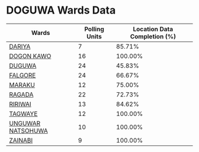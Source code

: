 
# DOGUWA Wards Data

| Wards | Polling Units | Location Data Completion (%) |
| ---- | ----- | ------- |
| [DARIYA](./wards/4458-dariya) | 7 | 85.71% |
| [DOGON KAWO](./wards/4459-dogon-kawo) | 16 | 100.00% |
| [DUGUWA](./wards/4460-duguwa) | 24 | 45.83% |
| [FALGORE](./wards/4461-falgore) | 24 | 66.67% |
| [MARAKU](./wards/4462-maraku) | 12 | 75.00% |
| [RAGADA](./wards/4463-ragada) | 22 | 72.73% |
| [RIRIWAI](./wards/4464-ririwai) | 13 | 84.62% |
| [TAGWAYE](./wards/4465-tagwaye) | 12 | 100.00% |
| [UNGUWAR NATSOHUWA](./wards/4466-unguwar-natsohuwa) | 10 | 100.00% |
| [ZAINABI](./wards/4467-zainabi) | 9 | 100.00% |




